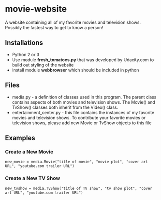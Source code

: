 # movie-website
A website containing all of my favorite movies and television shows. Possibly the fastest way to get to know a person!
## Installations ##
* Python 2 or 3
* Use module **fresh_tomatoes.py** that was developed by Udacity.com to build out styling of the website
* Install module **webbrowser** which should be included in python
## Files ##
* media.py - a definition of classes used in this program. The parent class contains aspects of both movies and television shows. The Movie() and TvShow() classes both inherit from the Video() class. 
* entertainment_center.py - this file contains the instances of my favorite movies and television shows. To contribute your favorite movies or television shows, please add new Movie or TvShow objects to this file
## Examples ##
### Create a New Movie ### 
```
new_movie = media.Movie("title of movie", "movie plot", "cover art URL", "youtube.com trailer URL")
```
### Create a New TV Show ###
```
new_tvshow = media.TvShow("title of TV show", "tv show plot", "cover art URL", "youtube.com trailer URL")
```
